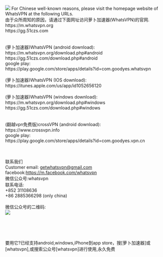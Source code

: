 <img src="https://raw.githubusercontent.com/wanjunlengfeng/goodyesmarket/master/logo.png">
For Chinese well-known reasons, please visit the homepage website of WhatsVPN at the following URLs.<br>
由于众所周知的原因，请通过下面网址访问萝卜加速器(WhatsVPN)的官网.<br>
https://m.whatsvpn.org<br>
https://gg.51czs.com<br>
<br><br>
(萝卜加速器)WhatsVPN (android download):<br>
https://m.whatsvpn.org/download.php#android<br>
https://gg.51czs.com/download.php#android<br>
google play:<br>
https://play.google.com/store/apps/details?id=com.goodyes.whatsvpn<br>
<br>
(萝卜加速器)WhatsVPN (IOS download):<br>
https://itunes.apple.com/us/app/id1052656120<br>
<br>
(萝卜加速器)WhatsVPN (windows download):<br>
https://m.whatsvpn.org/download.php#windows<br>
https://gg.51czs.com/download.php#windows<br>
<br><br>
(翻越vpn免费版)crossVPN (android download):<br>
https://www.crossvpn.info<br>
google play:<br>
https://play.google.com/store/apps/details?id=com.goodyes.vpn.cn<br>

<br><br>
联系我们<br>
Customer email: getwhatsvpn@gmail.com<br>
facebook:https://m.facebook.com/whatsvpn<br>
微信公众号:whatsvpn<br>
联系电话:<br>
+852 31108636<br>
+86 2885366298 (only china)<br>
<br>
微信公众号的二维码:<br>
<img src="https://raw.githubusercontent.com/wanjunlengfeng/goodyesmarket/master/gongzongweichat-300x300.jpg"></img><br>

<br>
<br>
<br>

要用它?已经支持android,windows,iPhone到app store，搜[萝卜加速器]或[whatsvpn],或搜索公众号[whatsvpn]进行使用,永久免费
